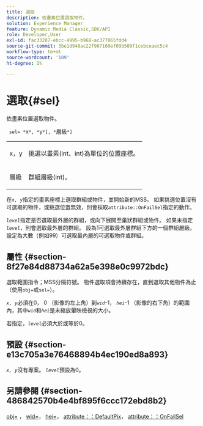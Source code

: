 ```yaml
---
title: 選取
description: 依畫素位置選取物件。
solution: Experience Manager
feature: Dynamic Media Classic,SDK/API
role: Developer,User
exl-id: fac33287-ebcc-4995-b968-ac377065fdd4
source-git-commit: 3be1d948ac22f907169ef09b509f1cebceaec5c4
workflow-type: tm+mt
source-wordcount: '189'
ht-degree: 1%

---
```


# 選取{#sel}

依畫素位置選取物件。

` sel= *`x`*, *`y`*[, *`層級`*]`

<table id="simpletable_247FF35D791C43D3AB433B8CF49F8C91"> 
 <tr class="strow"> 
  <td class="stentry"> <p> <span class="varname"> x，y </span> </p> </td> 
  <td class="stentry"> <p>挑選以畫素(int、int)為單位的位置座標。 </p> </td> 
 </tr> 
 <tr class="strow"> 
  <td class="stentry"> <p> <span class="varname">層級</span> </p> </td> 
  <td class="stentry"> <p>群組層級(int)。 </p> </td> 
 </tr> 
</table>

在&#x200B;*`x, y`*&#x200B;指定的畫素座標上選取群組或物件，並開始新的MSS。 如果挑選位置沒有可選取的物件，或挑選位置無效，則會採取`attribute::OnFailSel`指定的動作。

*`level`*&#x200B;指定是否選取最外層的群組，或向下展開至巢狀群組或物件。 如果未指定&#x200B;*`level`*，則會選取最外層的群組。 設為1可選取最外層群組下方的一個群組層級。 設定為大數（例如99）可選取最內層的可選取物件或群組。

## 屬性 {#section-8f27e84d88734a62a5e398e0c9972bdc}

選取範圍指令；MSS分隔符號。 物件選取項會持續存在，直到選取其他物件為止（使用`obj=`或`sel=`）。

*`x, y`*&#x200B;必須在0， 0 （影像的左上角）到&#x200B;*`wid`*-1， *`hei`*-1 （影像的右下角）的範圍內，其中&#x200B;*`wid`*&#x200B;和&#x200B;*`hei`*&#x200B;是未縮放暈映檢視的大小。

若指定，*`level`*&#x200B;必須大於或等於0。

## 預設 {#section-e13c705a3e76468894b4ec190ed8a893}

*`x, y`*&#x200B;沒有專案。 *`level`*&#x200B;預設為0。

## 另請參閱 {#section-486842570b4e4bf895f6ccc172ebd8b2}

[obj=](../../../../../ir-api/http-protocol/image-rendering-api-ref/c-ir-http-protocol-ref/c-ir-http-protocol-command-reference/r-ir-obj.md#reference-31e7dac7931b4e0eb3c7589f120a1e6a) ， [wid=](../../../../../ir-api/http-protocol/image-rendering-api-ref/c-ir-http-protocol-ref/c-ir-http-protocol-command-reference/r-ir-wid.md#reference-b7e691b0624941168c94b2749ae233ec)， [hei=](../../../../../ir-api/http-protocol/image-rendering-api-ref/c-ir-http-protocol-ref/c-ir-http-protocol-command-reference/r-ir-hei.md#reference-1c08f60365a94417a39867c09cac5478)， [attribute：：DefaultPix](../../../../../ir-api/material-cat/image-rendering-api-ref/c-ir-material-catalog/c-ir-attributes-reference/r-ir-defaultpix.md#reference-102c98f9b5d24d2aaaeb756653fb0e6f)， [attribute：：OnFailSel](../../../../../ir-api/material-cat/image-rendering-api-ref/c-ir-material-catalog/c-ir-attributes-reference/r-ir-onfailsel.md#reference-f95e4a4a3c02412b87a2b0acca8a5513)
